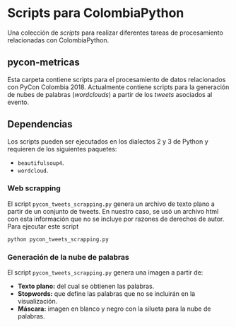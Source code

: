 # Scripts para ColombiaPython

Una colección de _scripts_ para realizar diferentes tareas de procesamiento
relacionadas con ColombiaPython.

## pycon-metricas

Esta carpeta contiene scripts para el procesamiento de datos relacionados
con PyCon Colombia 2018. Actualmente contiene scripts para la generación 
de nubes de palabras (_wordclouds_) a partir de los _tweets_ asociados al
evento.

## Dependencias

Los scripts pueden ser ejecutados en los dialectos 2 y 3 de Python
y requieren de los siguientes paquetes:

- ``beautifulsoup4``.
- ``wordcloud``.

### Web scrapping
El script ``pycon_tweets_scrapping.py`` genera un archivo de texto plano
a partir de un conjunto de tweets. En nuestro caso, se usó un archivo
html con esta información que no se incluye por razones de derechos de
autor. Para ejecutar este script

    python pycon_tweets_scrapping.py


### Generación de la nube de palabras

El script ``pycon_tweets_scrapping.py`` genera una imagen a partir de:

- **Texto plano:** del cual se obtienen las palabras.
- **Stopwords:** que define las palabras que no se incluirán en la
  visualización.
- **Máscara:** imagen en blanco y negro con la silueta para la nube
  de palabras.

